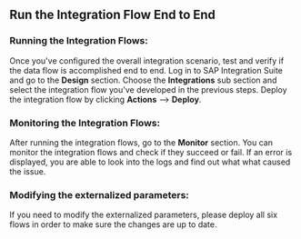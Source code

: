 ## Run the Integration Flow End to End

### Running the Integration Flows:

Once you've configured the overall integration scenario, test and verify if the data flow is accomplished end to end. Log in to SAP Integration Suite and go to the **Design** section.  Choose the **Integrations** sub section and select the integration flow you've developed in the previous steps. Deploy the integration flow by clicking **Actions** --> **Deploy**.

### Monitoring the Integration Flows:

After running the integration flows, go to the **Monitor** section.  You can monitor the integration flows and check if they succeed or fail.  If an error is displayed, you are able to look into the logs and find out what what caused the issue.

### Modifying the externalized parameters:

If you need to modify the externalized parameters, please deploy all six flows in order to make sure the changes are up to date. 
